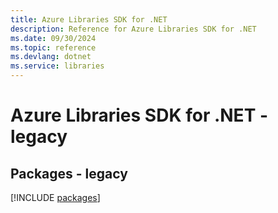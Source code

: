 ```yaml
---
title: Azure Libraries SDK for .NET
description: Reference for Azure Libraries SDK for .NET
ms.date: 09/30/2024
ms.topic: reference
ms.devlang: dotnet
ms.service: libraries
---
```

# Azure Libraries SDK for .NET - legacy
## Packages - legacy
[!INCLUDE [packages](libraries-index.md)]
